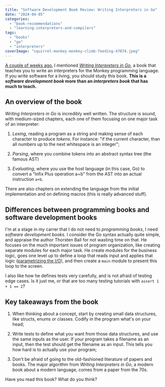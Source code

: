 ```yaml
---
title: "Software Development Book Review: Writing Interpreters in Go"
date: "2024-04-05"
categories: 
  - "book-recommendations"
  - "learning-interpreters-and-compilers"
tags: 
  - "books"
  - "go"
  - "interpreters"
coverImage: "squirrel-monkey-monkey-climb-feeding-47074.jpeg"
---
```


[A couple of weeks ago](https://obsessedwithprogramming.com/monkey/), I mentioned _[Writing Interpreters in Go](https://interpreterbook.com/)_, a book that teaches you to write an interpreters for the Monkey programming language. If you write software for a living, you should study this book. **This is a _software development book_ more than an _interpreters book_ that has much to teach.**

## An overview of the book

_Writing Interpreters in Go_ is incredibly well written. The structure is sound, with medium-sized chapters, each one of them focusing on one major task of an interpreter:

1. _Lexing_, reading a program as a string and making sense of each character to produce _tokens._ For instance: "if the current character, than all numbers up to the next whitespace is an integer";

3. _Parsing_, where you combine tokens into an abstract syntax tree (the famous AST)

5. _Evaluating_, where you use the host language (in this case, Go) to convert a "Infix Plus operation a+b" from the AST into an actual instruction `a+b`.

There are also chapters on extending the language from the initial implementation and on defining macros (this is really advanced stuff).

## Differences between programming books and software development books

I'm at a stage in my carrer that I do not need to _programming books_, I need _software development books._ I consider the Go syntax actually quite simple, and appraise the author Thorsten Ball for not wasting time on that. He focuses on the much important issues of program organization, like creating separate modules for each major task. He create modules for the business logic, goes one level up to define a loop that reads input and applies that logic ([parametrizing the I/O](https://obsessedwithprogramming.com/studying-go/)), and then create a `main` module to present this loop to the screen.

I also like how he defines tests very carefully, and is not afraid of testing edge cases. Is it just me, or that are too many testing tutorials with `assert 1 + 1 == 2`?

## Key takeaways from the book

1. When thinking about a concept, start by creating small data structures, like structs, enums or classes. Codify in the program what's on your head;

3. Write tests to define what you want from those data structures, and use the same inputs as the user. If your program takes a filename as an input, then the test should get the filename as an input. This tells you how hard is to actually use your program;

5. Don't be afraid of going to the old-fashioned literature of papers and books. The major algorithm from _Writing Interpreters in Go_, a modern book about a modern language, comes from a paper from the 70s.

Have you read this book? What do you think?
